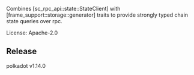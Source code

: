 Combines [sc_rpc_api::state::StateClient] with [frame_support::storage::generator] traits
to provide strongly typed chain state queries over rpc.

License: Apache-2.0


## Release

polkadot v1.14.0
